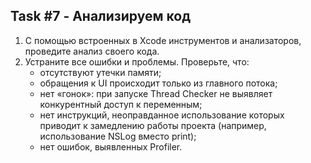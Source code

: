 ## Task #7 - Анализируем код

1. С помощью встроенных в Xcode инструментов и анализаторов, проведите анализ своего кода.
2. Устраните все ошибки и проблемы. Проверьте, что:
    * отсутствуют утечки памяти;
    * обращения к UI происходит только из главного потока;
    * нет «гонок»: при запуске Thread Checker не выявляет конкурентный доступ к переменным;
    * нет инструкций, неоправданное использование которых приводит к замедлению работы проекта (например, использование NSLog вместо print);
    * нет ошибок, выявленных Profiler.
